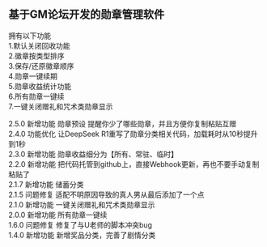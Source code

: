 ## 基于GM论坛开发的勋章管理软件

拥有以下功能  
1.默认关闭回收功能  
2.徽章按类型排序  
3.保存/还原徽章顺序  
4.勋章一键续期  
5.勋章收益统计功能  
6.所有勋章一键续  
7.一键关闭赠礼和咒术类勋章显示  

2.5.0 新增功能 勋章预设 提醒你少了哪些勋章，并且方便你复制粘贴互赠  
2.4.0 功能优化 让DeepSeek R1重写了勋章分类相关代码，加载耗时从10秒提升到1秒  
2.3.0 新增功能 勋章收益细分为【所有、常驻、临时】  
2.2.0 新增功能 把代码托管到github上，直接Webhook更新，再也不要手动复制粘贴了  
2.1.7 新增功能 储蓄分类  
2.1.5 问题修复 适配不明原因导致的真人男从最后添加了一个点  
2.1.0 新增功能 一键关闭赠礼和咒术类勋章显示  
2.0.0 新增功能 所有勋章一键续  
1.6.0 问题修复 修复了与U老师的脚本冲突bug  
1.4.0 新增功能 新增奖品分类，完善了剧情分类  
